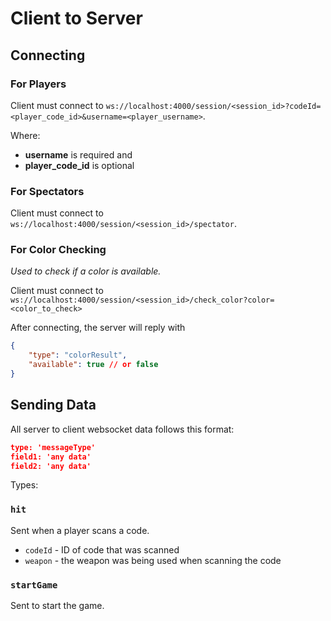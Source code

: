 # Client to Server

## Connecting

### For Players

Client must connect to `ws://localhost:4000/session/<session_id>?codeId=<player_code_id>&username=<player_username>`.

Where:
- **username** is required and
- **player_code_id** is optional

### For Spectators

Client must connect to `ws://localhost:4000/session/<session_id>/spectator`.

### For Color Checking

*Used to check if a color is available.*

Client must connect to `ws://localhost:4000/session/<session_id>/check_color?color=<color_to_check>`

After connecting, the server will reply with

```json
{
    "type": "colorResult",
    "available": true // or false
}
```

## Sending Data

All server to client websocket data follows this format:

```json
type: 'messageType'
field1: 'any data'
field2: 'any data'
```

Types:

### `hit`

Sent when a player scans a code.

- `codeId` - ID of code that was scanned
- `weapon` - the weapon was being used when scanning the code

### `startGame`

Sent to start the game.